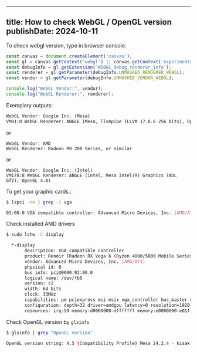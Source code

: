 ---
title: How to check WebGL / OpenGL version
publishDate: 2024-10-11
----

To check webgl version, type in browser console:

```javascript
const canvas = document.createElement('canvas');
const gl = canvas.getContext('webgl') || canvas.getContext('experimental-webgl');
const debugInfo = gl.getExtension('WEBGL_debug_renderer_info');
const renderer = gl.getParameter(debugInfo.UNMASKED_RENDERER_WEBGL);
const vendor = gl.getParameter(debugInfo.UNMASKED_VENDOR_WEBGL);

console.log("WebGL Vendor:", vendor);
console.log("WebGL Renderer:", renderer);
```

Exemplary outputs:

```bash
WebGL Vendor: Google Inc. (Mesa)
VM91:8 WebGL Renderer: ANGLE (Mesa, llvmpipe (LLVM 17.0.6 256 bits), OpenGL 4.5)
```

or

```
WebGL Vendor: AMD
WebGL Renderer: Radeon R9 200 Series, or similar
```

or

```
WebGL Vendor: Google Inc. (Intel)
VM178:8 WebGL Renderer: ANGLE (Intel, Mesa Intel(R) Graphics (ADL GT2), OpenGL 4.6)
```

To get your graphic cards.:

```bash
$ lspci -nn | grep -i vga

03:00.0 VGA compatible controller: Advanced Micro Devices, Inc. [AMD/ATI] Renoir [Radeon RX Vega 6 (Ryzen 4000/5000 Mobile Series)] (rev c2)
```

Check installed AMD drivers

```bash
$ sudo lshw -C display

  *-display                 
       description: VGA compatible controller
       product: Renoir [Radeon RX Vega 6 (Ryzen 4000/5000 Mobile Series)]
       vendor: Advanced Micro Devices, Inc. [AMD/ATI]
       physical id: 0
       bus info: pci@0000:03:00.0
       logical name: /dev/fb0
       version: c2
       width: 64 bits
       clock: 33MHz
       capabilities: pm pciexpress msi msix vga_controller bus_master cap_list fb
       configuration: depth=32 driver=amdgpu latency=0 resolution=1920,1080
       resources: irq:50 memory:d0000000-dfffffff memory:e0000000-e01fffff ioport:e000(size=256) memory:fe400000-fe47ffff
```

Check OpenGL version by `glxinfo`

```bash
$ glxinfo | grep "OpenGL version"

OpenGL version string: 4.5 (Compatibility Profile) Mesa 24.2.4 - kisak-mesa PPA
```
